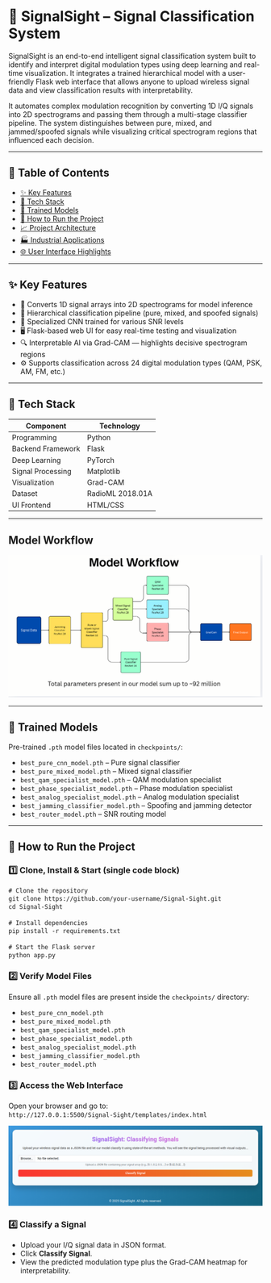 # 📡 SignalSight – Signal Classification System

SignalSight is an end-to-end intelligent signal classification system built to identify and interpret digital modulation types using deep learning and real-time visualization. It integrates a trained hierarchical model with a user-friendly Flask web interface that allows anyone to upload wireless signal data and view classification results with interpretability.

It automates complex modulation recognition by converting 1D I/Q signals into 2D spectrograms and passing them through a multi-stage classifier pipeline. The system distinguishes between pure, mixed, and jammed/spoofed signals while visualizing critical spectrogram regions that influenced each decision.

---

## 📌 Table of Contents

- [✨ Key Features](#-key-features)
- [🧩 Tech Stack](#-tech-stack)
- [🧠 Trained Models](#-trained-models)
- [🚀 How to Run the Project](#-how-to-run-the-project)
- [📈 Project Architecture](#-project-architecture)
- [🏭 Industrial Applications](#-industrial-applications)
- [🌐 User Interface Highlights](#-user-interface-highlights)

---

## ✨ Key Features

- 🎯 Converts 1D signal arrays into 2D spectrograms for model inference  
- 🔁 Hierarchical classification pipeline (pure, mixed, and spoofed signals)  
- 🧠 Specialized CNN trained for various SNR levels  
- 🖥️ Flask-based web UI for easy real-time testing and visualization  
- 🔍 Interpretable AI via Grad-CAM — highlights decisive spectrogram regions  
- ⚙️ Supports classification across 24 digital modulation types (QAM, PSK, AM, FM, etc.)  

---

## 🧩 Tech Stack

| Component            | Technology |
|---------------------|-----------|
| Programming         | Python |
| Backend Framework   | Flask |
| Deep Learning       | PyTorch |
| Signal Processing   | Matplotlib |
| Visualization       | Grad-CAM |
| Dataset             | RadioML 2018.01A |
| UI Frontend         | HTML/CSS |

---

## Model Workflow

![Model Workflow](images/model_workflow.png)

---

## 🧠 Trained Models

Pre-trained `.pth` model files located in `checkpoints/`:

- `best_pure_cnn_model.pth` – Pure signal classifier  
- `best_pure_mixed_model.pth` – Mixed signal classifier  
- `best_qam_specialist_model.pth` – QAM modulation specialist  
- `best_phase_specialist_model.pth` – Phase modulation specialist  
- `best_analog_specialist_model.pth` – Analog modulation specialist  
- `best_jamming_classifier_model.pth` – Spoofing and jamming detector  
- `best_router_model.pth` – SNR routing model  

---

## 🚀 How to Run the Project

### 1️⃣ Clone, Install & Start (single code block)
    # Clone the repository
    git clone https://github.com/your-username/Signal-Sight.git
    cd Signal-Sight

    # Install dependencies
    pip install -r requirements.txt

    # Start the Flask server
    python app.py

### 2️⃣ Verify Model Files
Ensure all `.pth` model files are present inside the `checkpoints/` directory:
- `best_pure_cnn_model.pth`
- `best_pure_mixed_model.pth`
- `best_qam_specialist_model.pth`
- `best_phase_specialist_model.pth`
- `best_analog_specialist_model.pth`
- `best_jamming_classifier_model.pth`
- `best_router_model.pth`

### 3️⃣ Access the Web Interface
Open your browser and go to:  
`http://127.0.0.1:5500/Signal-Sight/templates/index.html`

![Frontend Demo](images/frontend_demo.png)

### 4️⃣ Classify a Signal
- Upload your I/Q signal data in JSON format. 
- Click **Classify Signal**.  
- View the predicted modulation type plus the Grad-CAM heatmap for interpretability.


